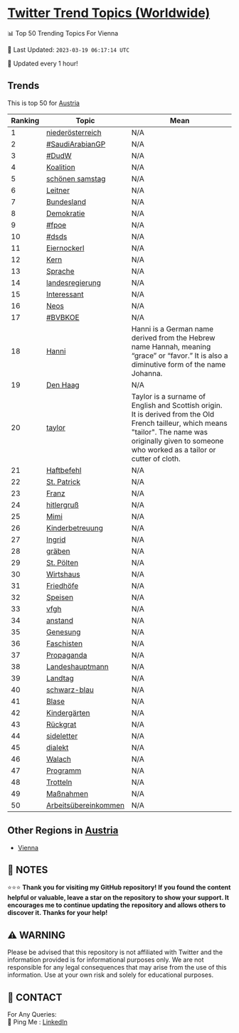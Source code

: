 [Twitter Trend Topics (Worldwide)](https://github.com/ErcinDedeoglu/Twitter-Trend-Topics)
==========


📊 Top 50 Trending Topics For Vienna

📆 Last Updated: `2023-03-19 06:17:14 UTC`

🔧 Updated every 1 hour!


## Trends

This is top 50 for [Austria](</Austria>)

| Ranking | Topic | Mean |
| ------- | ------------ | ------------ |
| 1 | [niederösterreich](http://twitter.com/search?q=nieder%c3%b6sterreich) | N/A |
| 2 | [#SaudiArabianGP](http://twitter.com/search?q=%23SaudiArabianGP) | N/A |
| 3 | [#DudW](http://twitter.com/search?q=%23DudW) | N/A |
| 4 | [Koalition](http://twitter.com/search?q=Koalition) | N/A |
| 5 | [schönen samstag](http://twitter.com/search?q=sch%c3%b6nen+samstag) | N/A |
| 6 | [Leitner](http://twitter.com/search?q=Leitner) | N/A |
| 7 | [Bundesland](http://twitter.com/search?q=Bundesland) | N/A |
| 8 | [Demokratie](http://twitter.com/search?q=Demokratie) | N/A |
| 9 | [#fpoe](http://twitter.com/search?q=%23fpoe) | N/A |
| 10 | [#dsds](http://twitter.com/search?q=%23dsds) | N/A |
| 11 | [Eiernockerl](http://twitter.com/search?q=Eiernockerl) | N/A |
| 12 | [Kern](http://twitter.com/search?q=Kern) | N/A |
| 13 | [Sprache](http://twitter.com/search?q=Sprache) | N/A |
| 14 | [landesregierung](http://twitter.com/search?q=landesregierung) | N/A |
| 15 | [Interessant](http://twitter.com/search?q=Interessant) | N/A |
| 16 | [Neos](http://twitter.com/search?q=Neos) | N/A |
| 17 | [#BVBKOE](http://twitter.com/search?q=%23BVBKOE) | N/A |
| 18 | [Hanni](http://twitter.com/search?q=Hanni) | Hanni is a German name derived from the Hebrew name Hannah, meaning “grace” or “favor.” It is also a diminutive form of the name Johanna. |
| 19 | [Den Haag](http://twitter.com/search?q=Den+Haag) | N/A |
| 20 | [taylor](http://twitter.com/search?q=taylor) | Taylor is a surname of English and Scottish origin. It is derived from the Old French tailleur, which means "tailor". The name was originally given to someone who worked as a tailor or cutter of cloth. |
| 21 | [Haftbefehl](http://twitter.com/search?q=Haftbefehl) | N/A |
| 22 | [St. Patrick](http://twitter.com/search?q=St.+Patrick) | N/A |
| 23 | [Franz](http://twitter.com/search?q=Franz) | N/A |
| 24 | [hitlergruß](http://twitter.com/search?q=hitlergru%c3%9f) | N/A |
| 25 | [Mimi](http://twitter.com/search?q=Mimi) | N/A |
| 26 | [Kinderbetreuung](http://twitter.com/search?q=Kinderbetreuung) | N/A |
| 27 | [Ingrid](http://twitter.com/search?q=Ingrid) | N/A |
| 28 | [gräben](http://twitter.com/search?q=gr%c3%a4ben) | N/A |
| 29 | [St. Pölten](http://twitter.com/search?q=St.+P%c3%b6lten) | N/A |
| 30 | [Wirtshaus](http://twitter.com/search?q=Wirtshaus) | N/A |
| 31 | [Friedhöfe](http://twitter.com/search?q=Friedh%c3%b6fe) | N/A |
| 32 | [Speisen](http://twitter.com/search?q=Speisen) | N/A |
| 33 | [vfgh](http://twitter.com/search?q=vfgh) | N/A |
| 34 | [anstand](http://twitter.com/search?q=anstand) | N/A |
| 35 | [Genesung](http://twitter.com/search?q=Genesung) | N/A |
| 36 | [Faschisten](http://twitter.com/search?q=Faschisten) | N/A |
| 37 | [Propaganda](http://twitter.com/search?q=Propaganda) | N/A |
| 38 | [Landeshauptmann](http://twitter.com/search?q=Landeshauptmann) | N/A |
| 39 | [Landtag](http://twitter.com/search?q=Landtag) | N/A |
| 40 | [schwarz-blau](http://twitter.com/search?q=schwarz-blau) | N/A |
| 41 | [Blase](http://twitter.com/search?q=Blase) | N/A |
| 42 | [Kindergärten](http://twitter.com/search?q=Kinderg%c3%a4rten) | N/A |
| 43 | [Rückgrat](http://twitter.com/search?q=R%c3%bcckgrat) | N/A |
| 44 | [sideletter](http://twitter.com/search?q=sideletter) | N/A |
| 45 | [dialekt](http://twitter.com/search?q=dialekt) | N/A |
| 46 | [Walach](http://twitter.com/search?q=Walach) | N/A |
| 47 | [Programm](http://twitter.com/search?q=Programm) | N/A |
| 48 | [Trotteln](http://twitter.com/search?q=Trotteln) | N/A |
| 49 | [Maßnahmen](http://twitter.com/search?q=Ma%c3%9fnahmen) | N/A |
| 50 | [Arbeitsübereinkommen](http://twitter.com/search?q=Arbeits%c3%bcbereinkommen) | N/A |



## Other Regions in [Austria](</Austria>)

* [Vienna](</Austria/Vienna.md>)



## 📝 NOTES

⭐⭐⭐ **Thank you for visiting my GitHub repository! If you found the content helpful or valuable, leave a star on the repository to show your support. It encourages me to continue updating the repository and allows others to discover it. Thanks for your help!**


## ⚠️ WARNING

Please be advised that this repository is not affiliated with Twitter and the information provided is for informational purposes only. We are not responsible for any legal consequences that may arise from the use of this information. Use at your own risk and solely for educational purposes.


## 📨 CONTACT

 For Any Queries:  
            🏓 Ping Me : [LinkedIn](https://www.linkedin.com/in/ercindedeoglu/)
